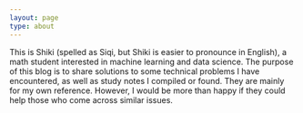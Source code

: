 ```yaml
---
layout: page
type: about
---
```


This is Shiki (spelled as Siqi, but Shiki is easier to pronounce in English), a math student interested in machine learning and data science. The purpose of this blog is to share solutions to some technical problems I have encountered, as well as study notes I compiled or found. They are mainly for my own reference. However, I would be more than happy if they could help those who come across similar issues. 
